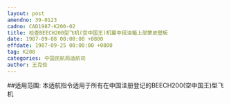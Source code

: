 ```yaml
---
layout: post
amendno: 39-0123
cadno: CAD1987-K200-02
title: 检查BEECH200型飞机(空中国王)机翼中段油箱上部蒙皮壁板
date: 1987-09-08 00:00:00 +0800
effdate: 1987-09-25 00:00:00 +0800
tag: K200
categories: 中国民航局适航司
author: 王克俭
---
```


##适用范围:
本适航指令适用于所有在中国注册登记的BEECH200(空中国王)型飞机

